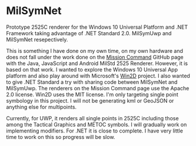 # MilSymNet
Prototype 2525C renderer for the Windows 10 Universal Platform and .NET Framework taking advantage of .NET Standard 2.0.
MilSymUwp and MilSymNet resepectively.

This is something I have done on my own time, on my own hardware and does not fall under the work done on the [Mission Command](https://github.com/missioncommand) GitHub page with the Java, JavaScript and Android MilStd 2525 Renderer.  However, it is based on that work.  I wanted to explore the Windows 10 Universal App platform and also play around with Microsoft's [Win2D](https://github.com/Microsoft/Win2D) project.  I also wanted to give .NET Standard a try with sharing code between MilSymNet and MilSymUwp.  The renderers on the Mission Command page use the Apache 2.0 license.  Win2D uses the MIT license.  I'm only targeting single point symbology in this project.  I will not be generating kml or GeoJSON or anything else for multipoints.

Currently, for UWP, it renders all single points in 2525C including those among the Tactical Graphics and METOC symbols.  I will gradually work on implementing modifiers.
For .NET it is close to complete.  I have very little time to work on this so progress will be slow.
